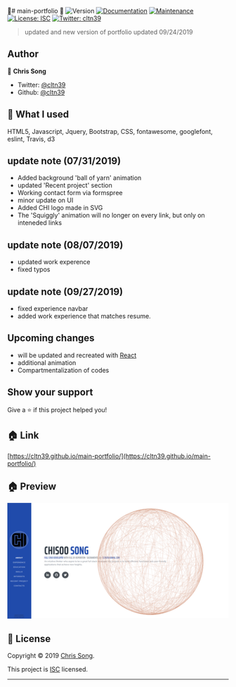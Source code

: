 👋# main-portfolio 👋
![Version](https://img.shields.io/badge/version-1.3.1-blue.svg?cacheSeconds=2592000)
[![Documentation](https://img.shields.io/badge/documentation-yes-brightgreen.svg)](https://github.com/cltn39/main-portfolio#readme)
[![Maintenance](https://img.shields.io/badge/Maintained%3F-yes-green.svg)](https://github.com/cltn39/main-portfolio/graphs/commit-activity)
[![License: ISC](https://img.shields.io/badge/License-ISC-yellow.svg)](https://github.com/cltn39/main-portfolio/blob/master/LICENSE)
[![Twitter: cltn39](https://img.shields.io/twitter/follow/cltn39.svg?style=social)](https://twitter.com/cltn39)

> updated and new version of portfolio
updated 09/24/2019

## Author

👤 **Chris Song**

* Twitter: [@cltn39](https://twitter.com/cltn39)
* Github: [@cltn39](https://github.com/cltn39)

## 🤝 What I used
HTML5, Javascript, Jquery, Bootstrap, CSS, fontawesome, googlefont, eslint, Travis, d3

## update note (07/31/2019)
 - Added background 'ball of yarn' animation
 - updated 'Recent project' section
 - Working contact form via formspree
 - minor update on UI
 - Added CHI logo made in SVG
 - The 'Squiggly' animation will no longer on every link, but only on inteneded links

 ## update note (08/07/2019)
 - updated work experence
 - fixed typos

 ## update note (09/27/2019)
 - fixed experience navbar
 - added work experience that matches resume. 

## Upcoming changes
- will be updated and recreated with [React](https://reactjs.org/)
- additional animation
- Compartmentalization of codes

## Show your support

Give a ⭐️ if this project helped you!

## 🏠 Link
[https://cltn39.github.io/main-portfolio/](https://cltn39.github.io/main-portfolio/)

## 🏠 Preview
![Image of Preview](/assets/img/preview.PNG)

## 📝 License

Copyright © 2019 [Chris Song](https://github.com/cltn39).

This project is [ISC](https://github.com/cltn39/background-widget/blob/master/LICENSE) licensed.

***

